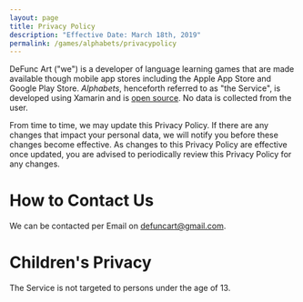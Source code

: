 ```yaml
---
layout: page
title: Privacy Policy
description: "Effective Date: March 18th, 2019"
permalink: /games/alphabets/privacypolicy
---
```


DeFunc Art ("we") is a developer of language learning games that are made available though mobile app stores including the Apple App Store and Google Play Store. *Alphabets*, henceforth referred to as "the Service", is developed using Xamarin and is [open source](https://github.com/defuncart/Alphabets). No data is collected from the user.

From time to time, we may update this Privacy Policy. If there are any changes that impact your personal data, we will notify you before these changes become effective. As changes to this Privacy Policy are effective once updated, you are advised to periodically review this Privacy Policy for any changes.

# How to Contact Us

We can be contacted per Email on <a href="mailto:defuncart@gmail.com">defuncart@gmail.com</a>.

# Children's Privacy

The Service is not targeted to persons under the age of 13.
